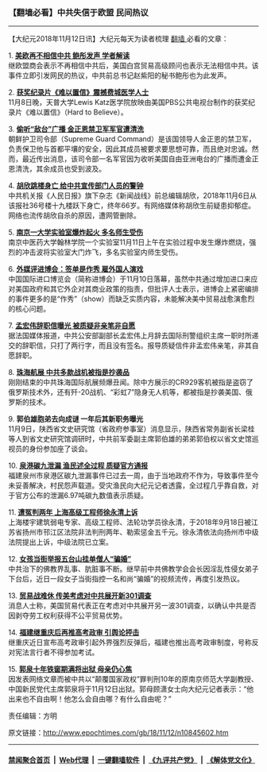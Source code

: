 ### 【翻墙必看】中共失信于欧盟 民间热议
------------------------

<p>
 【大纪元2018年11月12日讯】大纪元每天为读者梳理
 <a href="http://www.epochtimes.com/gb/tag/%E7%BF%BB%E5%A2%99.html">
  翻墙
 </a>
 必看的文章：
</p>
<p>
 1.
 <b>
  <a href="http://www.epochtimes.com/gb/18/11/11/n10845289.htm" rel="noopener noreferrer" target="_blank">
   美欧再不相信中共 鲍彤发声 学者解读
  </a>
 </b>
 <br/>
 继欧盟商会表示不再相信中共后，美国白宫贸易高级顾问也表示无法相信中共。该事件立即引发网民的热议，中共前总书记赵紫阳的秘书鲍彤也为此发声。
</p>
<p>
 2.
 <b>
  <a href="http://www.epochtimes.com/gb/18/11/11/n10844306.htm" rel="noopener noreferrer" target="_blank">
   获奖纪录片《难以置信》震撼费城医学人士
  </a>
 </b>
 <br/>
 11月8日晚，天普大学Lewis Katz医学院放映由美国PBS公共电视台制作的获奖纪录片《难以置信》（Hard to Believe）。
</p>
<p>
 3.
 <b>
  <a href="http://www.epochtimes.com/gb/18/11/11/n10844353.htm" rel="noopener noreferrer" target="_blank">
   偷听“敌台”广播 金正恩禁卫军军官遭清洗
  </a>
 </b>
 <br/>
 朝鲜护卫司令部（Supreme Guard Command）是该国领导人金正恩的禁卫军，负责保卫他与首都平壤的安全，因此其成员被要求要思想可靠，而且绝对忠诚。然而，最近传出消息，该司令部一名军官因为收听美国自由亚洲电台的广播而遭金正恩清洗，其余成员也受到波及。
</p>
<p>
 4.
 <b>
  <a href="http://www.epochtimes.com/gb/18/11/11/n10844966.htm" rel="noopener noreferrer" target="_blank">
   胡欣跳楼身亡 给中共宣传部门人员的警钟
  </a>
 </b>
 <br/>
 中共机关报《人民日报》旗下杂志《新闻战线》前总编辑胡欣，2018年11月6日从该报社36号楼十九楼跃下身亡，终年66岁。有网络媒体称胡欣生前疑患抑郁症。网络也流传胡欣自杀的原因，遭网管删除。
</p>
<p>
 5.
 <b>
  <a href="http://www.epochtimes.com/gb/18/11/11/n10844666.htm" rel="noopener noreferrer" target="_blank">
   南京一大学实验室爆炸起火 多名师生受伤
  </a>
 </b>
 <br/>
 南京中医药大学翰林学院一个实验室11月11日上午在实验过程中发生爆炸燃烧，强烈的冲击波将实验室大门炸飞，多名实验室内师生受伤。
</p>
<p>
 6.
 <b>
  <a href="http://www.epochtimes.com/gb/18/11/11/n10844281.htm" rel="noopener noreferrer" target="_blank">
   外媒评进博会：签单是作秀 雇外国人演戏
  </a>
 </b>
 <br/>
 中国国际进口博览会（简称进博会）于11月10日落幕，虽然中共通过增加进口来应对美国政府和其它外企对其商业政策的指责，但批评人士表示，进博会上紧密编排的事件更多的是“作秀”（show）而缺乏实质内容，未能解决美中贸易战愈演愈烈的核心问题。
</p>
<p>
 7.
 <b>
  <a href="http://www.epochtimes.com/gb/18/11/11/n10844126.htm" rel="noopener noreferrer" target="_blank">
   孟宏伟辞职信曝光 被质疑非亲笔非自愿
  </a>
 </b>
 <br/>
 据法国媒体报道，中共公安部副部长孟宏伟上月辞去国际刑警组织主席一职时所递交的辞职信，只打了两行字，而且没有签名。报导质疑信件非孟宏伟亲笔，非其自愿辞职。
</p>
<p>
 8.
 <b>
  <a href="http://www.epochtimes.com/gb/18/11/11/n10845167.htm" rel="noopener noreferrer" target="_blank">
   珠海航展 中共多款战机被指是抄袭品
  </a>
 </b>
 <br/>
 刚刚结束的中共珠海国际航展频爆丑闻。除中方展示的CR929客机被指是盗窃了俄罗斯技术外，还有歼-20战机、“彩虹7”隐身无人机等，都被指是抄袭美国、俄罗斯的技术。
</p>
<p>
 9.
 <b>
  <a rel="noopener noreferrer" target="_blank">
   郭伯雄胞弟去向成谜 一年后其新职务曝光
  </a>
 </b>
 <br/>
 11月9日，陕西省文史研究馆（省政府参事室）消息显示，陕西省常务副省长梁桂等人到省文史研究馆调研时，中共前军委副主席郭伯雄的弟弟郭伯权以省文史馆巡视员的身份参加座了谈会。
</p>
<p>
 10.
 <b>
  <a href="http://www.epochtimes.com/gb/18/11/10/n10843425.htm" rel="noopener noreferrer" target="_blank">
   泉港碳九泄漏 渔民述全过程 质疑官方通报
  </a>
 </b>
 <br/>
 福建泉州市泉港区碳九泄漏事件已过去一周，由于当地政府不作为，导致事件至今未妥善解决，村民怨声载道。受灾渔民向大纪元记者透露，全过程几乎靠自救，对于官方公布的泄漏6.97吨碳九数值表示质疑。
</p>
<p>
 11.
 <b>
  <a href="http://www.epochtimes.com/gb/18/11/10/n10843479.htm" rel="noopener noreferrer" target="_blank">
   遭冤判两年 上海高级工程师徐永清上诉
  </a>
 </b>
 <br/>
 上海楼宇建筑弱电专家、高级工程师、法轮功学员徐永清，于2018年9月18日被江苏省扬州市邗江区法院非法判刑两年、勒索惩金五千元。徐永清依法向扬州市中级法院提出上诉，中级法院已立案。
</p>
<p>
 12.
 <b>
  <a href="http://www.epochtimes.com/gb/18/11/11/n10845249.htm" rel="noopener noreferrer" target="_blank">
   女孩当街举报五台山挂单僧人“骗婚”
  </a>
 </b>
 <br/>
 中共治下的佛教界乱事、肮脏事不断。继早前中共佛教学会会长因淫乱性侵女弟子下台后，近日一段女子当街指控一名和尚“骗婚”的视频流传，再度引发热议。
</p>
<p>
 13.
 <b>
  <a href="http://www.epochtimes.com/gb/18/11/11/n10845197.htm" rel="noopener noreferrer" target="_blank">
   贸易战难休 传美考虑对中共展开新301调查
  </a>
 </b>
 <br/>
 消息人士称，美国贸易代表正在考虑对中共展开另一波301调查，以确认中共是否因剥夺劳工权利获得不公平贸易优势。
</p>
<p>
 14.
 <b>
  <a href="http://www.epochtimes.com/gb/18/11/11/n10845176.htm" rel="noopener noreferrer" target="_blank">
   福建继重庆后再推高考政审 引舆论抨击
  </a>
 </b>
 <br/>
 继重庆近日宣布高考政审引起外界强烈反弹后，福建也推出高考政审制度，号称反对宪法言行者不得参加考试。
</p>
<p>
 15.
 <b>
  <a href="http://www.epochtimes.com/gb/18/11/11/n10844766.htm" rel="noopener noreferrer" target="_blank">
   郭泉十年铁窗期满将出狱 母亲仍心焦
  </a>
 </b>
 <br/>
 因发表网络文章而被中共以“颠覆国家政权”罪判刑10年的原南京师范大学副教授、中国新民党代主席郭泉将于11月12日出狱。郭母顾潇女士向大纪元记者表示：“他出来也不自由啊！他怎么会自由哪？有什么自由呢？”
</p>
<p>
 责任编辑：方明
</p>

原文链接：http://www.epochtimes.com/gb/18/11/12/n10845602.htm


------------------------
#### [禁闻聚合首页](https://github.com/gfw-breaker/banned-news/blob/master/README.md) &nbsp;|&nbsp; [Web代理](https://github.com/gfw-breaker/open-proxy/blob/master/README.md) &nbsp;|&nbsp; [一键翻墙软件](https://github.com/gfw-breaker/nogfw/blob/master/README.md) &nbsp;|&nbsp; [《九评共产党》](https://github.com/gfw-breaker/9ping.md/blob/master/README.md#九评之一评共产党是什么) &nbsp;|&nbsp; [《解体党文化》](https://github.com/gfw-breaker/jtdwh.md/blob/master/README.md#绪论)